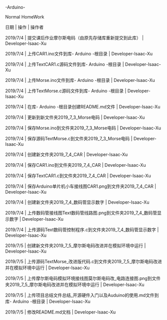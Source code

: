 -Arduino-

Normal HomeWork

日期 | 操作 | 操作者

2019/7/4 | 提交课后作业摩尔斯电码（由原先存储库重新提交到此库） | Developer-Isaac-Xu

2019/7/4 | 上传CAR1.ino文件到库- Arduino -根目录 | Developer-Isaac-Xu

2019/7/4 | 上传TextCAR1.c源码文件到库- Arduino -根目录 | Developer-Isaac-Xu

2019/7/4 | 上传Morse.ino文件到库- Arduino -根目录 | Developer-Isaac-Xu

2019/7/4 | 上传TextMorse.c源码文件到库- Arduino -根目录 | Developer-Isaac-Xu

2019/7/4 | 在库- Arduino -根目录创建README.md文件 | Developer-Isaac-Xu

2019/7/4 | 更新到新文件夹2019_7_3_Morse电码 | Developer-Isaac-Xu

2019/7/4 | 保存Morse.ino到文件夹2019_7_3_Morse电码 | Developer-Isaac-Xu

2019/7/4 | 保存源码TextMorse.c到文件夹2019_7_3_Morse电码 | Developer-Isaac-Xu

2019/7/4 | 创建新文件夹2019_7_4_CAR | Developer-Isaac-Xu

2019/7/4 | 保存CAR1.ino到文件夹2019_7_4_CAR | Developer-Isaac-Xu

2019/7/4 | 保存TextCAR1.c到文件夹2019_7_4_CAR | Developer-Isaac-Xu

2019/7/4 | 保存Arduino单片机小车接线图CAR1.png到文件夹2019_7_4_CAR | Developer-Isaac-Xu

2019/7/4 | 创建新文件夹2019_7_4_数码管显示数字 | Developer-Isaac-Xu

2019/7/4 | 上传数码管接线图Text数码管线路图.png到文件夹2019_7_4_数码管显示数字 | Developer-Isaac-Xu

2019/7/4 | 上传源码Text数码管控制程序.c到文件夹2019_7_4_数码管显示数字 | Developer-Isaac-Xu

2019/7/5 | 创建新文件夹2019_7_5_摩尔斯电码改进并在模拟环境中运行 | Developer-Isaac-Xu

2019/7/5 | 上传源码TextMorse_改进版代码.c到文件夹2019_7_5_摩尔斯电码改进并在模拟环境中运行 | Developer-Isaac-Xu

2019/7/5 | 上传摩尔斯电码模拟环境接线图莫尔斯电码改_电路连接图.png到文件夹2019_7_5_摩尔斯电码改进并在模拟环境中运行 | Developer-Isaac-Xu

2019/7/5 | 上传项目总结文件总结_开源硬件入门以及Auduino的使用.md文件到库- Arduino -根目录 | Developer-Isaac-Xu

2019/7/5 | 修改README.md文档 | Developer-Isaac-Xu
